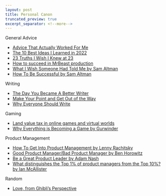 ```yaml
---
layout: post
title: Personal Canon
truncated_preview: true
excerpt_separator: <!--more-->
---
```

<!--more-->
General Advice
* [Advice That Actually Worked For Me](https://nabeelqu.substack.com/p/advice)
* [The 10 Best Ideas I Learned in 2022](https://www.gurwinder.blog/p/the-10-best-ideas-i-learned-in-2022)
* [23 Truths I Wish I Knew at 23](https://www.gurwinder.blog/p/23-truths-i-wish-i-knew-at-23) 
* [How to succeed in MrBeast production](https://simonwillison.net/2024/Sep/15/how-to-succeed-in-mrbeast-production/)
* [What I Wish Someone Had Told Me by Sam Altman](https://blog.samaltman.com/what-i-wish-someone-had-told-me)
* [How To Be Successful by Sam Altman](https://blog.samaltman.com/how-to-be-successful)

Writing
* [The Day You Became A Better Writer](https://dilbertblog.typepad.com/the_dilbert_blog/2007/06/the_day_you_bec.html)
* [Make Your Point and Get Out of the Way](https://collabfund.com/blog/make-your-point-and-get-out-of-the-way/)
* [Why Everyone Should Write](https://collabfund.com/blog/why-everyone-should-write/)

Gaming
* [Land value tax in online games and virtual worlds](https://www.gamedeveloper.com/design/land-value-tax-in-online-games-and-virtual-worlds-a-how-to-guide)
* [Why Everything is Becoming a Game by Gurwinder](https://www.gurwinder.blog/p/why-everything-is-becoming-a-game)

Product Management
* [How To Get Into Product Management by Lenny Rachitsky](https://medium.com/hackernoon/how-to-get-into-product-management-78c58bd9c8cf)
* [Good Product Manager/Bad Product Manager by Ben Horowitz](https://a16z.com/good-product-manager-bad-product-manager/)
* [Be a Great Product Leader by Adam Nash](https://adamnash.blog/2011/12/16/be-a-great-product-leader/)
* [What distinguishes the Top 1% of product managers from the Top 10%? by Ian McAllister](https://qr.ae/pABv35)

Random
* [Love, from Ghibli’s Perspective](https://medium.com/ellemeno/love-from-ghiblis-perspective-cf22bb0a9002)

